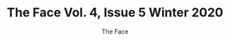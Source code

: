 ---
title: The Face Vol. 4, Issue 5 Winter 2020
subtitle: The Face
description: "Magazine\nPublisher: Wasted Talent Ltd, 2020\nDesign: Arun Gogna, Oliver Boulton\nSoftback, 300pp.\nOffset, glued, 230 × 300mm\nISBN: xxxxxxxxxxx"
layout: project
---